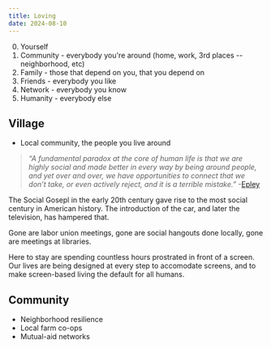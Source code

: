 ```yaml
---
title: Loving
date: 2024-08-10
---
```

0. Yourself
1. Community - everybody you're around (home, work, 3rd places -- neighborhood, etc)
2. Family - those that depend on you, that you depend on
3. Friends - everybody you like
4. Network - everybody you know
5. Humanity - everybody else

## Village
- Local community, the people you live around

> *“A fundamental paradox at the core of human life is that we are highly social and made better in every way by being around people, and yet over and over, we have opportunities to connect that we don’t take, or even actively reject, and it is a terrible mistake.”*
> -[Epley](https://faculty.haas.berkeley.edu/jschroeder/Publications/Epley&Schroeder2014.pdf)

The Social Gosepl in the early 20th century gave rise to the most social century in American history. The introduction of the car, and later the television, has hampered that.

Gone are labor union meetings, gone are social hangouts done locally, gone are meetings at libraries.

Here to stay are spending countless hours prostrated in front of a screen. Our lives are being designed at every step to accomodate screens, and to make screen-based living the default for all humans.


## Community
- Neighborhood resilience
- Local farm co-ops
- Mutual-aid networks